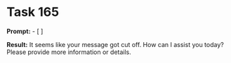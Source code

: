 # Task 165

**Prompt:** - [ ]

**Result:**
It seems like your message got cut off. How can I assist you today? Please provide more information or details.
